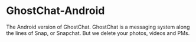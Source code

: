 GhostChat-Android
=================

The Android version of GhostChat.
GhostChat is a messaging system along the lines of Snap, or Snapchat.
But we delete your photos, videos and PMs.
